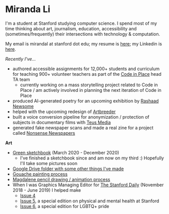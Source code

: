 # Miranda Li
I'm a student at Stanford studying computer science. I spend most of my time thinking about art, journalism, education, accessibility and (sometimes/frequently) their intersections with technology & computation.

My email is mirandal at stanford dot edu; my resume is [here](./assets/Miranda_Li_Resume.pdf); my Linkedin is [here](https://www.linkedin.com/in/miranda-li-b83859124/).

*Recently I've...*
- authored accessible assignments for 12,000+ students and curriculum for teaching 900+ volunteer teachers as part of the [Code in Place](https://codeinplace.stanford.edu/) head TA team
  - currently working on a mass storytelling project related to Code in Place / am actively involved in planning the next iteration of Code in Place
- produced AI-generated poetry for an upcoming exhibition by [Rashaad Newsome](https://rashaadnewsome.com/)
- helped with the upcoming redesign of [Artbreeder](https://www.artbreeder.com/)
- built a voice conversion pipeline for anonymization / protection of subjects in documentary films with [Teus Media](https://www.teus.media/)
- generated fake newspaper scans and made a real zine for a project called [Nonsense Newspapers](https://mirandali707.github.io/nonsense_newspapers/)

**Art**
- [Green sketchbook](https://drive.google.com/drive/folders/15vggxU5RCSbFvxW1cyNQxIjf8E2LbCA5?usp=sharing) (March 2020 - December 2020)
  - I've finished a sketchbook since and am now on my third :) Hopefully I'll take some pictures soon
- [Google Drive folder with some other things I've made](https://drive.google.com/drive/folders/1zBoHcQ9embiK1hZGd5m3g7vDEMGMGyff?usp=sharing)
- [Gouache painting process](https://mirandali707.github.io/green_eyes.html)
- [Magdalene pencil drawing / animation process](https://mirandali707.github.io/magdalene.html)
- When I was Graphics Managing Editor for [The Stanford Daily](https://www.stanforddaily.com/) (November 2018 - June 2019) I helped make
    - [Issue 4](https://issuu.com/stanforddailymagazine/docs/mag_4_issuu2)
    - [Issue 5](https://issuu.com/stanforddailymagazine/docs/mag_5_issuu), a special edition on physical and mental health at Stanford
    - [Issue 6](https://drive.google.com/file/d/1uuyYQ8CWSB_WdbEP0ALFJ46pzHeepPBX/view?usp=sharing), a special edition for LGBTQ+ pride

[//]: # "generate-md --layout github --input ./md --output ./"
